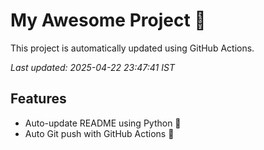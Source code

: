 # My Awesome Project 🚀

This project is automatically updated using GitHub Actions.

_Last updated: 2025-04-22 23:47:41 IST_

## Features
- Auto-update README using Python 🐍
- Auto Git push with GitHub Actions 🤖
